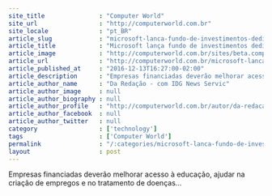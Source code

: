 ```yaml
---
site_title               : "Computer World"
site_url                 : "http://computerworld.com.br"
site_locale              : "pt_BR"
article_slug             : "microsoft-lanca-fundo-de-investimentos-dedicado-a-inteligencia-artificial"
article_title            : "Microsoft lança fundo de investimentos dedicado à inteligência artificial"
article_image            : "http://computerworld.com.br/sites/beta.computerworld.com.br/files/news_articles/artificial-intelligence-5.jpg"
article_url              : "http://computerworld.com.br/microsoft-lanca-fundo-de-investimentos-dedicado-inteligencia-artificial"
article_published_at     : "2016-12-13T16:27:00-02:00"
article_description      : "Empresas financiadas deverão melhorar acesso à educação, ajudar na criação de empregos e no tratamento de doenças..."
article_author_name      : "Da Redação - com IDG News Servic"
article_author_image     : null
article_author_biography : null
article_author_profile   : "http://computerworld.com.br/autor/da-redacao-com-idg-news-service"
article_author_facebook  : null
article_author_twitter   : null
category                 : ['technology']
tags                     : ['Computer World']
permalink                : "/:categories/microsoft-lanca-fundo-de-investimentos-dedicado-a-inteligencia-artificial/"
layout                   : post
---
```


Empresas financiadas deverão melhorar acesso à educação, ajudar na criação de empregos e no tratamento de doenças...
